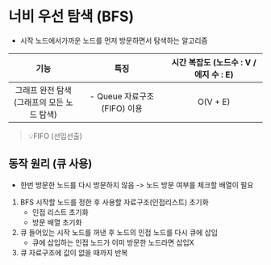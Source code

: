 # 너비 우선 탐색 (BFS)

- 시작 노드에서가까운 노드를 먼저 방문하면서 탐색하는 알고리즘


|              기능              |          특징           | 시간 복잡도 (노드수 : V / 에지 수 : E) |
| :--------------------------: | :-------------------: | :-------------------------: |
| 그래프 완전 탐색<br>(그래프의 모든 노드 탐색) | - Queue 자료구조(FIFO) 이용 |          O(V + E)           |
> 💡FIFO (선입선출)

## 동작 원리 (큐 사용)

- 한번 방문한 노드를 다시 방문하지 않음 -> 노드 방문 여부를 체크할 배열이 필요  

1. BFS 시작할 노드를 정한 후 사용할 자료구조(인접리스트) 초기화
	- 인접 리스트 초기화
	- 방문 배열 초기화
2. 큐 들어있는 시작 노드를 꺼낸 후 노드의 인접 노드를 다시 큐에 삽입
	- 큐에 삽입하는 인접 노드가 이미 방문한 노드라면 삽입X
3. 큐 자료구조에 값이 없을 때까지 반복